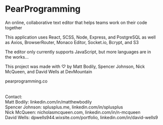 # PearProgramming

An online, collaborative text editor that helps teams work on their code together

This application uses React, SCSS, Node, Express, and PostgreSQL as well as Axios, BrowserRouter, Monaco Editor, Socket.io, Bcrypt, and S3

The editor only currently supports JavaScript, but more languages are in the works...

This project was made with ♡ by Matt Bodily, Spencer Johnson, Nick McQueen, and David Wells at DevMountain

pearprogramming.co
\
\
\
Contact:  
Matt Bodily: linkedin.com/in/matthewbodily  
Spencer Johnson: splusplus.me, linkedin.com/in/splusplus  
Nick McQueen: nicholasmcqueen.com, linkedin.com/in/n-mcqueen  
David Wells: dpwells944.wixsite.com/portfolio, linkedin.com/in/david-wells9  
